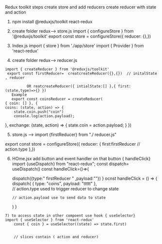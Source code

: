  Redux  toolkit steps
  create store and add reducers
  create  reducer with state and action

 1) npm install @reduxjs/toolkit react-redux

 2) create folder redux--> store.js
     import { configureStore } from '@reduxjs/toolkit'
     export const store = configureStore({
     reducer: {},})

 3)  Index.js
     import { store } from './app/store'
import { Provider } from 'react-redux'
  <Provider store={store}>
    <App />
  </Provider>

  4) create folder redux--> reducer.js

    import { createReducer } from '@reduxjs/toolkit'
     export const firstReducer=  creatcreateReducer({},{})  // initalState , reducer
            
              OR reatcreateReducer({ intialState:[] },{ first: (state,type)=>{} })
       Example        
       export const coinsReducer = createReducer(
    { coin: [] }, {
    coins: (state, action) => {
        state.coin.push("coin")
        console.log(action.payload);
}, 
exchange: (state, action) => { state.coin = action.payload; }
})


 5) store.js --> import {firstReducer} from "./ reducer.js"

  export const store = configureStore({
     reducer: {
          first:firstReducer       // action.type
                                    <!-- firstReducer/* action trigger by dispatch -->
                                    },})


   6)   HOme.jsx add button and event handler on that button { handleClick} 
       import {useDispatch} from "react-redux";
     const dispatch= useDispatch()
    const handleClick=()=>{
         <!-- dispatch({type:"" ,payload:""})     // type is action type -->
         dispatch({type:" firstReducer " ,payload:""})
    }
    ocnst handleClick = () => {
        dispatch(
            { type: "coins", payload: "ttttt" },  
            // action.type used to trigger reducer to change state

            // action.payload use to send data to state
        )
    }

    7) to access state in other compoent use hook { useSelector}
    import { useSelector } from 'react-redux'
        const { coin } = useSelector((state) => state.first)


        // slices contain ( action and reducer)